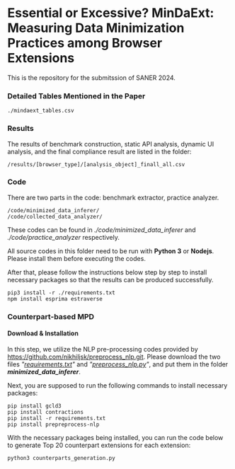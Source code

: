 # Essential or Excessive? MinDaExt: Measuring Data Minimization Practices among Browser Extensions

This is the repository for the submitssion of SANER 2024.

### Detailed Tables Mentioned in the Paper
```
./mindaext_tables.csv
```

### Results
The results of benchmark construction, static API analysis, dynamic UI analysis, and the final compliance result are listed in the folder:

```
/results/[browser_type]/[analysis_object]_finall_all.csv
```

### Code
There are two parts in the code: benchmark extractor, practice analyzer.

```
/code/minimized_data_inferer/
/code/collected_data_analyzer/
```
These codes can be found in *./code/minimized_data_inferer* and *./code/practice_analyzer* respectively.

All source codes in this folder need to be run with **Python 3** or **Nodejs**. Please install them before executing the codes.

 After that, please follow the instructions below step by step to install necessary packages so that the results can be produced successfully.

 ```
 pip3 install -r ./requirements.txt
 npm install esprima estraverse
 ```

### Counterpart-based MPD
#### Download & Installation
In this step, we utilize the NLP pre-processing codes provided by https://github.com/nikhiljsk/preprocess_nlp.git. Please download the two files *"[requirements.txt](https://github.com/nikhiljsk/preprocess_nlp/blob/master/requirements.txt "requirements.txt")"* and *"[preprocess_nlp.py](https://github.com/nikhiljsk/preprocess_nlp/blob/master/preprocess/preprocess_nlp.py "preprocess_nlp.py")"*, and put them in the folder ***minimized_data_inferer***.

Next, you are supposed to run the following commands to install necessary packages:
```
pip install gcld3
pip install contractions
pip install -r requirements.txt
pip install prepreprocess-nlp
```
With the necessary packages being installed, you can run the code below to generate Top 20 counterpart extensions for each extension:
```
python3 counterparts_generation.py
```
